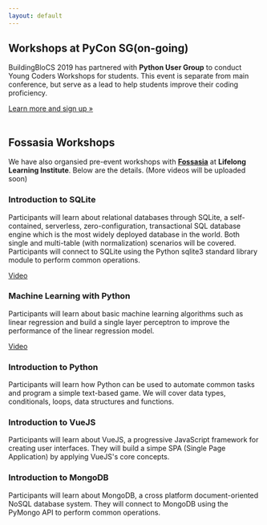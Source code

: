 ```yaml
---
layout: default
---
```

<!---
# Online Workshop
The online workshop is designed to help aid participants for the main competition during the Conference Day. Participants are first advised to **go through the lessons** materials posted at their own convenience. A **Q&A session** will then be held **weekly at *ClassDo*** by the respective speakers to help clarify participants’ doubts of the particular week’s topic.
An invitation link to the *ClassDo* session would be emailed to participants as well as posted onto the website before the week’s session. Learn more about the *ClassDo* Sessions <a href= "https://learn.classdo.com/buildingblocs/">here</a>!
> **Participants/Non-participants of BuildingBloCS:** Feel free to join us in our live sessions! Sign up <a href= "https://docs.google.com/forms/d/e/1FAIpQLSe1gu5bdATszY-I5UEO8AOq9roUyo5G3lwZIfIzhIzg6H5aHg/viewform" >here</a> for your preferred 30 minutes slot within 2pm-5pm every Sunday!The exact time slot will be emailed to you before the actual day.
## Week 1: How to Set-Up a Front-End Interface
<a class="btn" target="_blank" href="https://docs.google.com/document/d/13oGbwIFS9wU8EUkcr1SgsJeAX3tQTan1U3RD1M-LiV4/view">View Lesson 1</a>
<a class="btn" target="_blank" href="https://docs.google.com/document/d/1uc7rQSSzfillXUqPKKTXPD9f2Ld88i64I-Xxa-1Jqjg/view">View Lesson 2</a>
<a class="btn" target="_blank" href="https://learn.classdo.com/buildingblocs/">Join Q&A</a>
*Q&A Date:* 6 May (Sunday), 2pm-5pm 
*Main Speakers:* Dai Tianle, Jin Zi Long
We explore some basic understanding and skills sets in the realm of HTML and CSS, such as tags, attributes, identifiers and styles.
### Learning Outcomes
* Know some essential tags (headers, a, img, p, form).
* Understand html/css structure.
* Build first html/css template.
* Understand and apply essential CSS rules
* Understand how CSS targets tags and use <div> tags </div>
* ID and Class
* Google Fonts
## Week 2: Python Programming for Beginners
<a class="btn" target="_blank" href="https://docs.google.com/document/d/1smROx_-7g1r6pZFl1wPNKoB-essFN0TAArIQ4LhM8R0/view">View Lesson 3</a>
<a class="btn" target="_blank" href="https://docs.google.com/document/d/18Jd9bro28SGY7Odu_GVweXiWJPfx9YngvnqHYW6tuY8/view">View Lesson 4</a>
<a class="btn" target="_blank" href="https://classdo.com/">Join Q&A</a>
*Q&A Date:* 13 May (Sunday) , 2pm-5pm 
*Main Speakers:* Aaron Peh Boon Wan, Kenneth Haw
We explore how to code programs using Python and its different tools such as variables, conditionals and various data structures.
### Learning Outcomes
* Variables: declaration, types, scopes.
* Conditionals.
* Functions: Input, output, procedures.
* Import: Libraries.
## Week 3: Building a Python Web-App with Flask
<a class="btn" target="_blank" href="https://docs.google.com/presentation/d/1HMm89YIqVsDyFNwu09XiTxFEtUD6Qf_jbdzo1Ue2Uss/view">View Lesson 5</a>
<a class="btn" target="_blank" href="https://learn.classdo.com/buildingblocs/">Join Q&A</a>
*Q&A Date:* 20 May (Sunday), 2pm-5pm 
*Main Speakers:* Yong Kai Qi, Tjandy Putra
This week, we combine what we learn in the previous 2 weeks, and learn how to display a Python Program in the web environment.
### Learning Outcomes
* Flask Helloworld program
* Multiple pages
* Jinja basics
* HTTP Protocols
## Week 4: Finale Workshop
<a class="btn disabled" target="_blank" href="https://learn.classdo.com/buildingblocs/">Join Q&A</a>
*Q&A Date:* 27 May (Sunday), 2pm-5pm 
If the demand is high, we will also open up a final consultation session to answer any questions you have for the actual competiton on 1 June!
-->

## Workshops at PyCon SG(on-going)

BuildingBloCS 2019 has partnered with **Python User Group** to conduct Young Coders Workshops for students. This event is separate from main conference, but serve as a lead to help students improve their coding proficiency.

[Learn more and sign up &raquo;](https://pycon.sg/young-coders)
<br id="Fossasia">
<br>

## Fossasia Workshops
We have also organsied pre-event workshops with **[Fossasia](https://2019.fossasia.org/)** at **Lifelong Learning Institute**. Below are the details. (More videos will be uploaded soon)


### Introduction to SQLite

Participants will learn about relational databases through SQLite, a self-contained, serverless, zero-configuration, transactional SQL database engine which is the most widely deployed database in the world. Both single and multi-table (with normalization) scenarios will be covered. Participants will connect to SQLite using the Python sqlite3 standard library module to perform common operations.

<a class="btn" href="https://youtu.be/mWeal6bP0P8">Video</a>


### Machine Learning with Python

Participants will learn about basic machine learning algorithms such as linear regression and build a single layer perceptron to improve the performance of the linear regression model.

<a class="btn" href="https://youtu.be/7H7mvU1JLOU">Video</a>

### Introduction to Python

Participants will learn how Python can be used to automate common tasks and program a simple text-based game. We will cover data types, conditionals, loops, data structures and functions.


### Introduction to VueJS

Participants will learn about VueJS, a progressive JavaScript framework for creating user interfaces. They will build a simpe SPA (Single Page Application) by applying VueJS's core concepts.


### Introduction to MongoDB

Participants will learn about MongoDB, a cross platform document-oriented NoSQL database system. They will connect to MongoDB using the PyMongo API to perform common operations.


